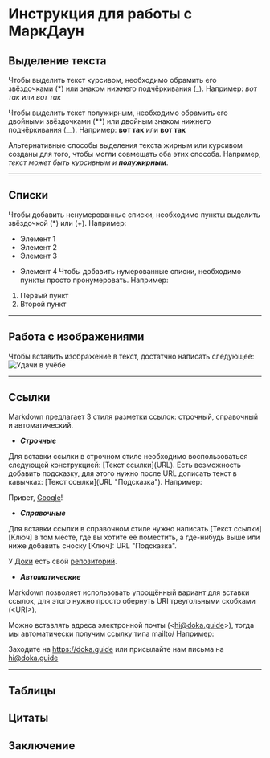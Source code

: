# Инструкция для работы с МаркДаун

## Выделение текста

Чтобы выделить текст курсивом, необходимо обрамить его звёздочками (*) или знаком нижнего подчёркивания (_). Например: *вот так* или _вот так_

Чтобы выделить текст полужирным, необходимо обрамить его двойными звёздочками (**) или двойным знаком нижнего подчёркивания (__). Например: **вот так** или __вот так__

Альтернативные способы выделения текста жирным или курсивом созданы для того, чтобы могли совмещать оба этих способа. Например, *текст может быть курсивным и __полужирным__*.
___
## Списки

Чтобы добавить ненумерованные списки, необходимо пункты выделить звёздочкой (*) или (+). Например:
* Элемент 1
* Элемент 2
* Элемент 3
+ Элемент 4
Чтобы добавить нумерованные списки, необходимо пункты просто пронумеровать. Например:
1. Первый пункт
2. Второй пункт
___
## Работа с изображениями

Чтобы вставить изображение в текст, достатчно написать следующее:
![Удачи в учёбе](pictures.jpg)
___
## Ссылки

Markdown предлагает 3 стиля разметки ссылок: строчный, справочный и автоматический.

* __*Строчные*__

Для вставки ссылки в строчном стиле необходимо воспользоваться следующей конструкцией: [Текст ссылки]​(URL). Есть возможность добавить подсказку, для этого нужно после URL дописать текст в кавычках: [Текст ссылки]​(URL "Подсказка"). Например:

Привет, [Google](https://www.google.com "официальный сайт Google")!

* __*Справочные*__

Для вставки ссылки в справочном стиле нужно написать [Текст ссылки]​[Ключ] в том месте, где вы хотите её поместить, а где-нибудь выше или ниже добавить сноску [Ключ]: URL "Подсказка".

У [Доки][1] есть свой [репозиторий][repo].

[1]: https://doka.guide "Энциклопедия про web-dev"
[repo]: https://github.com/doka-guide "Репозиторий Доки"

* __*Автоматические*__

Markdown позволяет использовать упрощённый вариант для вставки ссылок, для этого нужно просто обернуть URI треугольными скобками (\<URI>).

Можно вставлять адреса электронной почты (\<hi@doka.guide>), тогда мы автоматически получим ссылку типа mailto/ Например:

Заходите на <https://doka.guide>
или присылайте нам письма на <hi@doka.guide>
___

## Таблицы

## Цитаты

## Заключение